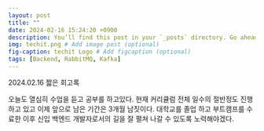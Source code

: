 ```yaml
---
layout: post
title: ""
date: 2024-02-16 15:24:20 +0900
description: You’ll find this post in your `_posts` directory. Go ahead and edit it and re-build the site to see your changes. # Add post description (optional)
img: techit.png # Add image post (optional)
fig-caption: techit Logo # Add figcaption (optional)
tags: [Backend, RabbitMQ, Kafka]
---
```


2024.02.16 짧은 회고록  

오늘도 열심히 수업을 듣고 공부를 하고있다. 현재 커리큘럼 전체 일수의 절반정도 진행하고 있고 이제 앞으로 남은 기간은 3개월 남짓이다. 대학교를 졸업 하고 부트캠프를 수료한 이후 신입 백엔드 개발자로서의 길을 잘 펼쳐 나갈 수 있도록 노력해야겠다. 